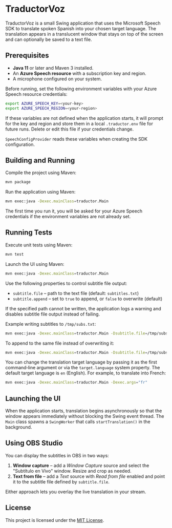 # TraductorVoz

TraductorVoz is a small Swing application that uses the Microsoft Speech SDK to translate spoken Spanish into your chosen target language. The translation appears in a translucent window that stays on top of the screen and can optionally be saved to a text file.

## Prerequisites

- **Java 11** or later and Maven 3 installed.
- An **Azure Speech resource** with a subscription key and region.
- A microphone configured on your system.

Before running, set the following environment variables with your Azure Speech
resource credentials:

```bash
export AZURE_SPEECH_KEY=<your-key>
export AZURE_SPEECH_REGION=<your-region>
```

If these variables are not defined when the application starts, it will prompt
for the key and region and store them in a local `.traductor.env` file for
future runs. Delete or edit this file if your credentials change.

`SpeechConfigProvider` reads these variables when creating the SDK configuration.

## Building and Running

Compile the project using Maven:

```bash
mvn package
```

Run the application using Maven:

```bash
mvn exec:java -Dexec.mainClass=traductor.Main
```

The first time you run it, you will be asked for your Azure Speech credentials
if the environment variables are not already set.


## Running Tests

Execute unit tests using Maven:

```bash
mvn test
```

Launch the UI using Maven:

```bash
mvn exec:java -Dexec.mainClass=traductor.Main
```

Use the following properties to control subtitle file output:

- `subtitle.file` – path to the text file (default: `subtitles.txt`)
- `subtitle.append` – set to `true` to append, or `false` to overwrite (default)

If the specified path cannot be written, the application logs a warning and
disables subtitle file output instead of failing.

Example writing subtitles to `/tmp/subs.txt`:

```bash
mvn exec:java -Dexec.mainClass=traductor.Main -Dsubtitle.file=/tmp/subs.txt
```

To append to the same file instead of overwriting it:

```bash
mvn exec:java -Dexec.mainClass=traductor.Main -Dsubtitle.file=/tmp/subs.txt -Dsubtitle.append=true
```

You can change the translation target language by passing it as the first
command‑line argument or via the `target.language` system property. The default
target language is `en` (English). For example, to translate into French:

```bash
mvn exec:java -Dexec.mainClass=traductor.Main -Dexec.args="fr"
```

## Launching the UI

When the application starts, translation begins asynchronously so that the window appears immediately without blocking the Swing event thread. The `Main` class spawns a `SwingWorker` that calls `startTranslation()` in the background.

## Using OBS Studio

You can display the subtitles in OBS in two ways:

1. **Window capture** – add a *Window Capture* source and select the "Subtítulo en Vivo" window. Resize and crop as needed.
2. **Text from file** – add a *Text* source with *Read from file* enabled and point it to the subtitle file defined by `subtitle.file`.

Either approach lets you overlay the live translation in your stream.

## License

This project is licensed under the [MIT License](LICENSE).
